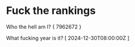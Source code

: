 # Fuck the rankings

Who the hell am I?
{ 7962672 }

What fucking year is it?
[ 2024-12-30T08:00:00Z ]
